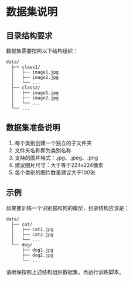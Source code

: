 # 数据集说明

## 目录结构要求
数据集需要按照以下结构组织：

```
data/
  ├── class1/
  │   ├── image1.jpg
  │   ├── image2.jpg
  │   └── ...
  ├── class2/
  │   ├── image1.jpg
  │   ├── image2.jpg
  │   └── ...
  └── ...
```

## 数据集准备说明
1. 每个类别创建一个独立的子文件夹
2. 文件夹名称即为类别名称
3. 支持的图片格式：.jpg、.jpeg、.png
4. 建议图片尺寸：大于等于224x224像素
5. 每个类别的图片数量建议大于100张

## 示例
如果要训练一个识别猫和狗的模型，目录结构应该是：

```
data/
  ├── cat/
  │   ├── cat1.jpg
  │   ├── cat2.jpg
  │   └── ...
  └── dog/
      ├── dog1.jpg
      ├── dog2.jpg
      └── ...
```

请确保按照上述结构组织数据集，再运行训练脚本。
